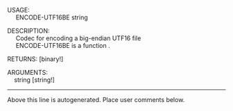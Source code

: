 USAGE:  
&nbsp;&nbsp;&nbsp;&nbsp;&nbsp;ENCODE-UTF16BE&nbsp;string&nbsp;  
  
DESCRIPTION:  
&nbsp;&nbsp;&nbsp;&nbsp;&nbsp;Codec&nbsp;for&nbsp;encoding&nbsp;a&nbsp;big-endian&nbsp;UTF16&nbsp;file  
&nbsp;&nbsp;&nbsp;&nbsp;&nbsp;ENCODE-UTF16BE&nbsp;is&nbsp;a&nbsp;function&nbsp;.  
  
RETURNS:&nbsp;[binary!]  
  
ARGUMENTS:  
&nbsp;&nbsp;&nbsp;&nbsp;string&nbsp;[string!]  
___
Above this line is autogenerated. Place user comments below.